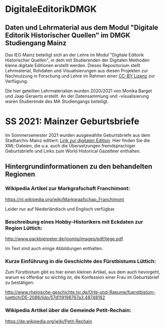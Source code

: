 # DigitaleEditorikDMGK
## Daten und Lehrmaterial aus dem Modul "Digitale Editorik Historischer Quellen" im DMGK Studiengang Mainz

Das IEG Mainz beteiligt sich an der Lehre im Modul "Digitale Editorik Historischer Quellen", in dem mit Studierenden der Digitalen Methoden kleine digitale Editionen erstellt werden. Dieses Repositorium stellt Lehrmaterial, Rohdaten und Visualisierungen aus diesen Projekten zur Nachnutzung in Forschung und Lehre im Rahmen einer <a href="https://creativecommons.org/licenses/by/2.0/">CC-BY Lizenz</a> zur Verfügung.

Die hier geteilten Lehrmaterialien wurden 2020/2021 von Monika Barget und Jaap Geraerts erstellt. An der Datensammlung und -visualisierung waren Studierende des MA Studiengangs beteiligt. 

# SS 2021: Mainzer Geburtsbriefe

Im Sommersemester 2021 wurden ausgewählte Geburtsbriefe aus dem Stadtarchiv Mainz editiert: <a href="https://teaching-dhlab.pages.gitlab.rlp.net/geburtsbriefemainz/home/">Link zur digitalen Edition</a>. Hier finden Sie die XML-Dateien, die u.a. auch die Übersetzungen fremdsprachiger Geburtsbriefe und Links zum World Historical Gazetteer enthalten. 

## Hintergrundinformationen zu den behandelten Regionen

### Wikipedia Artikel zur Markgrafschaft Franchimont:

https://nl.wikipedia.org/wiki/Markgraafschap_Franchimont

Leider nur auf Niederländisch und Englisch verfügbar.

### Beschreibung eines Hobby-Historikers mit Eckdaten zur Region Lüttich:

http://www.packbierpeter.de/joomla/images/pdf/liege.pdf

Im Text sind auch einige Abbildungen enthalten.

### Kurze Einführung in die Geschichte des Fürstbistums Lüttich:

Zum Fürstbistum gibt es hier einen kleinen Artikel, aus dem auch hevorgeht, warum es offenbar so wichtig ist, die Konfession einer Frau im Geburtsbrief zu bestätigen:

http://www.rheinische-geschichte.lvr.de/Orte-und-Raeume/fuerstbistum-luettich/DE-2086/lido/57d119198767a3.48748162

### Wikipedia Artikel über die Gemeinde Petit-Rechain:

https://de.wikipedia.org/wiki/Petit-Rechain


